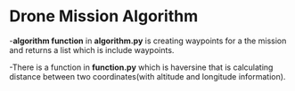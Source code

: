 # Drone Mission Algorithm

-**algorithm function** in **algorithm.py** is creating waypoints for a the mission and returns a list which is include waypoints.

-There is a function in **function.py** which is haversine that is calculating distance between two coordinates(with altitude and longitude information).
